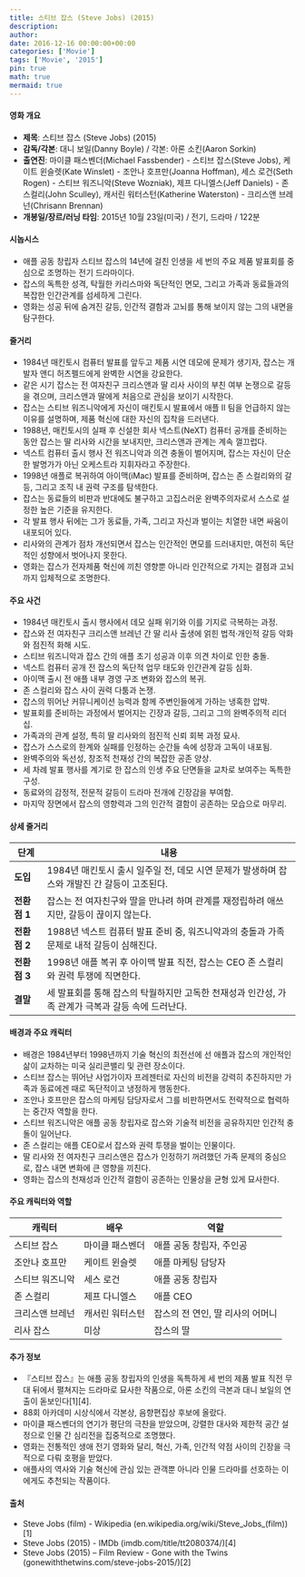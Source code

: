 ```yaml
---
title: 스티브 잡스 (Steve Jobs) (2015)
description: 
author: 
date: 2016-12-16 00:00:00+00:00
categories: ['Movie']
tags: ['Movie', '2015']
pin: true
math: true
mermaid: true
---
```

#### 영화 개요

- **제목**: 스티브 잡스 (Steve Jobs) (2015)  
- **감독/각본**: 대니 보일(Danny Boyle) / 각본: 아론 소킨(Aaron Sorkin)  
- **출연진**: 마이클 패스벤더(Michael Fassbender) - 스티브 잡스(Steve Jobs), 케이트 윈슬렛(Kate Winslet) - 조안나 호프만(Joanna Hoffman), 세스 로건(Seth Rogen) - 스티브 워즈니악(Steve Wozniak), 제프 다니엘스(Jeff Daniels) - 존 스컬리(John Sculley), 캐서린 워터스턴(Katherine Waterston) - 크리스앤 브레넌(Chrisann Brennan)  
- **개봉일/장르/러닝 타임**: 2015년 10월 23일(미국) / 전기, 드라마 / 122분  

#### 시놉시스

- 애플 공동 창립자 스티브 잡스의 14년에 걸친 인생을 세 번의 주요 제품 발표회를 중심으로 조명하는 전기 드라마이다.  
- 잡스의 독특한 성격, 탁월한 카리스마와 독단적인 면모, 그리고 가족과 동료들과의 복잡한 인간관계를 섬세하게 그린다.  
- 영화는 성공 뒤에 숨겨진 갈등, 인간적 결함과 고뇌를 통해 보이지 않는 그의 내면을 탐구한다.  

#### 줄거리

- 1984년 매킨토시 컴퓨터 발표를 앞두고 제품 시연 데모에 문제가 생기자, 잡스는 개발자 앤디 허츠펠드에게 완벽한 시연을 강요한다.  
- 같은 시기 잡스는 전 여자친구 크리스앤과 딸 리사 사이의 부친 여부 논쟁으로 갈등을 겪으며, 크리스앤과 딸에게 처음으로 관심을 보이기 시작한다.  
- 잡스는 스티브 워즈니악에게 자신이 매킨토시 발표에서 애플 II 팀을 언급하지 않는 이유를 설명하며, 제품 혁신에 대한 자신의 집착을 드러낸다.  
- 1988년, 매킨토시의 실패 후 신설한 회사 넥스트(NeXT) 컴퓨터 공개를 준비하는 동안 잡스는 딸 리사와 시간을 보내지만, 크리스앤과 관계는 계속 껄끄럽다.  
- 넥스트 컴퓨터 출시 행사 전 워즈니악과 의견 충돌이 벌어지며, 잡스는 자신이 단순한 발명가가 아닌 오케스트라 지휘자라고 주장한다.  
- 1998년 애플로 복귀하여 아이맥(iMac) 발표를 준비하며, 잡스는 존 스컬리와의 갈등, 그리고 조직 내 권력 구조를 탐색한다.  
- 잡스는 동료들의 비판과 반대에도 불구하고 고집스러운 완벽주의자로서 스스로 설정한 높은 기준을 유지한다.  
- 각 발표 행사 뒤에는 그가 동료들, 가족, 그리고 자신과 벌이는 치열한 내면 싸움이 내포되어 있다.  
- 리사와의 관계가 점차 개선되면서 잡스는 인간적인 면모를 드러내지만, 여전히 독단적인 성향에서 벗어나지 못한다.  
- 영화는 잡스가 전자제품 혁신에 끼친 영향뿐 아니라 인간적으로 가지는 결점과 고뇌까지 입체적으로 조명한다.  

#### 주요 사건

- 1984년 매킨토시 출시 행사에서 데모 실패 위기와 이를 기지로 극복하는 과정.  
- 잡스와 전 여자친구 크리스앤 브레넌 간 딸 리사 출생에 얽힌 법적·개인적 갈등 악화와 점진적 화해 시도.  
- 스티브 워즈니악과 잡스 간의 애플 초기 성공과 이후 의견 차이로 인한 충돌.  
- 넥스트 컴퓨터 공개 전 잡스의 독단적 업무 태도와 인간관계 갈등 심화.  
- 아이맥 출시 전 애플 내부 경영 구조 변화와 잡스의 복귀.  
- 존 스컬리와 잡스 사이 권력 다툼과 논쟁.  
- 잡스의 뛰어난 커뮤니케이션 능력과 함께 주변인들에게 가하는 냉혹한 압박.  
- 발표회를 준비하는 과정에서 벌어지는 긴장과 갈등, 그리고 그의 완벽주의적 리더십.  
- 가족과의 관계 설정, 특히 딸 리사와의 점진적 신뢰 회복 과정 묘사.  
- 잡스가 스스로의 한계와 실패를 인정하는 순간들 속에 성장과 고독이 내포됨.  
- 완벽주의와 독선성, 창조적 천재성 간의 복잡한 공존 양상.  
- 세 차례 발표 행사를 계기로 한 잡스의 인생 주요 단면들을 교차로 보여주는 독특한 구성.  
- 동료와의 감정적, 전문적 갈등이 드라마 전개에 긴장감을 부여함.  
- 마지막 장면에서 잡스의 영향력과 그의 인간적 결함이 공존하는 모습으로 마무리.  

#### 상세 줄거리

| **단계**  | **내용** |
|-----------|----------|
| **도입** | 1984년 매킨토시 출시 일주일 전, 데모 시연 문제가 발생하며 잡스와 개발진 간 갈등이 고조된다. |
| **전환점 1** | 잡스는 전 여자친구와 딸을 만나려 하며 관계를 재정립하려 애쓰지만, 갈등이 끊이지 않는다. |
| **전환점 2** | 1988년 넥스트 컴퓨터 발표 준비 중, 워즈니악과의 충돌과 가족 문제로 내적 갈등이 심해진다. |
| **전환점 3** | 1998년 애플 복귀 후 아이맥 발표 직전, 잡스는 CEO 존 스컬리와 권력 투쟁에 직면한다. |
| **결말** | 세 발표회를 통해 잡스의 탁월하지만 고독한 천재성과 인간성, 가족 관계가 극복과 갈등 속에 드러난다. |

#### 배경과 주요 캐릭터

- 배경은 1984년부터 1998년까지 기술 혁신의 최전선에 선 애플과 잡스의 개인적인 삶이 교차하는 미국 실리콘밸리 및 관련 장소이다.  
- 스티브 잡스는 뛰어난 사업가이자 프레젠터로 자신의 비전을 강력히 추진하지만 가족과 동료에겐 때로 독단적이고 냉정하게 행동한다.  
- 조안나 호프만은 잡스의 마케팅 담당자로서 그를 비판하면서도 전략적으로 협력하는 중간자 역할을 한다.  
- 스티브 워즈니악은 애플 공동 창립자로 잡스와 기술적 비전을 공유하지만 인간적 충돌이 일어난다.  
- 존 스컬리는 애플 CEO로서 잡스와 권력 투쟁을 벌이는 인물이다.  
- 딸 리사와 전 여자친구 크리스앤은 잡스가 인정하기 꺼려했던 가족 문제의 중심으로, 잡스 내면 변화에 큰 영향을 끼친다.  
- 영화는 잡스의 천재성과 인간적 결함이 공존하는 인물상을 균형 있게 묘사한다.  

#### 주요 캐릭터와 역할

| **캐릭터**       | **배우**             | **역할**                     |
|------------------|----------------------|------------------------------|
| 스티브 잡스       | 마이클 패스벤더      | 애플 공동 창립자, 주인공     |
| 조안나 호프만      | 케이트 윈슬렛        | 애플 마케팅 담당자           |
| 스티브 워즈니악    | 세스 로건            | 애플 공동 창립자             |
| 존 스컬리         | 제프 다니엘스        | 애플 CEO                    |
| 크리스앤 브레넌    | 캐서린 워터스턴      | 잡스의 전 연인, 딸 리사의 어머니 |
| 리사 잡스          | 미상                  | 잡스의 딸                   |

#### 추가 정보

- 『스티브 잡스』는 애플 공동 창립자의 인생을 독특하게 세 번의 제품 발표 직전 무대 뒤에서 펼쳐지는 드라마로 묘사한 작품으로, 아론 소킨의 극본과 대니 보일의 연출이 돋보인다[1][4].  
- 88회 아카데미 시상식에서 각본상, 음향편집상 후보에 올랐다.  
- 마이클 패스벤더의 연기가 평단의 극찬을 받았으며, 강렬한 대사와 제한적 공간 설정으로 인물 간 심리전을 집중적으로 조명했다.  
- 영화는 전통적인 생애 전기 영화와 달리, 혁신, 가족, 인간적 약점 사이의 긴장을 극적으로 다뤄 호평을 받았다.  
- 애플사의 역사와 기술 혁신에 관심 있는 관객뿐 아니라 인물 드라마를 선호하는 이에게도 추천되는 작품이다.  

#### 출처

- Steve Jobs (film) - Wikipedia (en.wikipedia.org/wiki/Steve_Jobs_(film))[1]  
- Steve Jobs (2015) - IMDb (imdb.com/title/tt2080374/)[4]  
- Steve Jobs (2015) – Film Review - Gone with the Twins (gonewiththetwins.com/steve-jobs-2015/)[2]
